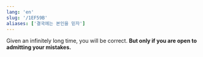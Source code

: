 ```yaml
---
lang: 'en'
slug: '/1EF59B'
aliases: ['결국에는 본인을 믿자']
---
```


Given an infinitely long time, you will be correct.
**But only if you are open to admitting your mistakes.**

<head>
  <html lang="en-US"/>
</head>
